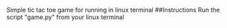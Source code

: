 Simple tic tac toe game for running in linux terminal
##Instructions
Run the script "game.py" from your linux terminal